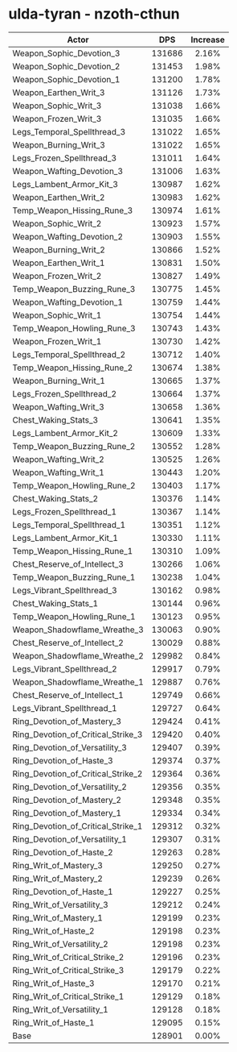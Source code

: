 # ulda-tyran - nzoth-cthun
| Actor | DPS | Increase |
|---|:---:|:---:|
|Weapon_Sophic_Devotion_3|131686|2.16%|
|Weapon_Sophic_Devotion_2|131453|1.98%|
|Weapon_Sophic_Devotion_1|131200|1.78%|
|Weapon_Earthen_Writ_3|131126|1.73%|
|Weapon_Sophic_Writ_3|131038|1.66%|
|Weapon_Frozen_Writ_3|131035|1.66%|
|Legs_Temporal_Spellthread_3|131022|1.65%|
|Weapon_Burning_Writ_3|131022|1.65%|
|Legs_Frozen_Spellthread_3|131011|1.64%|
|Weapon_Wafting_Devotion_3|131006|1.63%|
|Legs_Lambent_Armor_Kit_3|130987|1.62%|
|Weapon_Earthen_Writ_2|130983|1.62%|
|Temp_Weapon_Hissing_Rune_3|130974|1.61%|
|Weapon_Sophic_Writ_2|130923|1.57%|
|Weapon_Wafting_Devotion_2|130903|1.55%|
|Weapon_Burning_Writ_2|130866|1.52%|
|Weapon_Earthen_Writ_1|130831|1.50%|
|Weapon_Frozen_Writ_2|130827|1.49%|
|Temp_Weapon_Buzzing_Rune_3|130775|1.45%|
|Weapon_Wafting_Devotion_1|130759|1.44%|
|Weapon_Sophic_Writ_1|130754|1.44%|
|Temp_Weapon_Howling_Rune_3|130743|1.43%|
|Weapon_Frozen_Writ_1|130730|1.42%|
|Legs_Temporal_Spellthread_2|130712|1.40%|
|Temp_Weapon_Hissing_Rune_2|130674|1.38%|
|Weapon_Burning_Writ_1|130665|1.37%|
|Legs_Frozen_Spellthread_2|130664|1.37%|
|Weapon_Wafting_Writ_3|130658|1.36%|
|Chest_Waking_Stats_3|130641|1.35%|
|Legs_Lambent_Armor_Kit_2|130609|1.33%|
|Temp_Weapon_Buzzing_Rune_2|130552|1.28%|
|Weapon_Wafting_Writ_2|130525|1.26%|
|Weapon_Wafting_Writ_1|130443|1.20%|
|Temp_Weapon_Howling_Rune_2|130403|1.17%|
|Chest_Waking_Stats_2|130376|1.14%|
|Legs_Frozen_Spellthread_1|130367|1.14%|
|Legs_Temporal_Spellthread_1|130351|1.12%|
|Legs_Lambent_Armor_Kit_1|130330|1.11%|
|Temp_Weapon_Hissing_Rune_1|130310|1.09%|
|Chest_Reserve_of_Intellect_3|130266|1.06%|
|Temp_Weapon_Buzzing_Rune_1|130238|1.04%|
|Legs_Vibrant_Spellthread_3|130162|0.98%|
|Chest_Waking_Stats_1|130144|0.96%|
|Temp_Weapon_Howling_Rune_1|130123|0.95%|
|Weapon_Shadowflame_Wreathe_3|130063|0.90%|
|Chest_Reserve_of_Intellect_2|130029|0.88%|
|Weapon_Shadowflame_Wreathe_2|129982|0.84%|
|Legs_Vibrant_Spellthread_2|129917|0.79%|
|Weapon_Shadowflame_Wreathe_1|129887|0.76%|
|Chest_Reserve_of_Intellect_1|129749|0.66%|
|Legs_Vibrant_Spellthread_1|129727|0.64%|
|Ring_Devotion_of_Mastery_3|129424|0.41%|
|Ring_Devotion_of_Critical_Strike_3|129420|0.40%|
|Ring_Devotion_of_Versatility_3|129407|0.39%|
|Ring_Devotion_of_Haste_3|129374|0.37%|
|Ring_Devotion_of_Critical_Strike_2|129364|0.36%|
|Ring_Devotion_of_Versatility_2|129356|0.35%|
|Ring_Devotion_of_Mastery_2|129348|0.35%|
|Ring_Devotion_of_Mastery_1|129334|0.34%|
|Ring_Devotion_of_Critical_Strike_1|129312|0.32%|
|Ring_Devotion_of_Versatility_1|129307|0.31%|
|Ring_Devotion_of_Haste_2|129263|0.28%|
|Ring_Writ_of_Mastery_3|129250|0.27%|
|Ring_Writ_of_Mastery_2|129239|0.26%|
|Ring_Devotion_of_Haste_1|129227|0.25%|
|Ring_Writ_of_Versatility_3|129212|0.24%|
|Ring_Writ_of_Mastery_1|129199|0.23%|
|Ring_Writ_of_Haste_2|129198|0.23%|
|Ring_Writ_of_Versatility_2|129198|0.23%|
|Ring_Writ_of_Critical_Strike_2|129196|0.23%|
|Ring_Writ_of_Critical_Strike_3|129179|0.22%|
|Ring_Writ_of_Haste_3|129170|0.21%|
|Ring_Writ_of_Critical_Strike_1|129129|0.18%|
|Ring_Writ_of_Versatility_1|129128|0.18%|
|Ring_Writ_of_Haste_1|129095|0.15%|
|Base|128901|0.00%|
